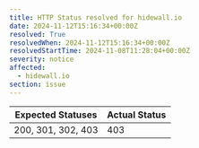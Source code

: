 ```yaml
---
title: HTTP Status resolved for hidewall.io
date: 2024-11-12T15:16:34+00:00Z
resolved: True
resolvedWhen: 2024-11-12T15:16:34+00:00Z
resolvedStartTime: 2024-11-08T11:28:04+00:00Z
severity: notice
affected:
  - hidewall.io
section: issue
---
```


| Expected Statuses | Actual Status  |
|-------------------|----------------|
| 200, 301, 302, 403 | 403 |

